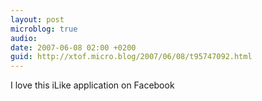 ```yaml
---
layout: post
microblog: true
audio: 
date: 2007-06-08 02:00 +0200
guid: http://xtof.micro.blog/2007/06/08/t95747092.html
---
```

I love this iLike application on Facebook
